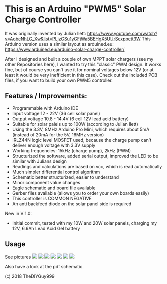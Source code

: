 # This is an Arduino "PWM5" Solar Charge Controller

It was originally invented by Julian Ilett: https://www.youtube.com/watch?v=AobcNhLG_Xw&list=PLjzGSu1yGFjWa5BEHgX5UUrSexppett3W
This Arduino version uses a similar layout as arduined.eu: https://www.arduined.eu/arduino-solar-charge-controller/

After I designed and built a couple of own MPPT solar chargers (see my other Repositories here), I wanted to try this "classic" PWM design.
It works fine, but of course you can't use it for nominal voltages below 12V (or at least it would be very inefficient in this case). Check out the included PCB files, if you want to build your own PWM5 controller.

## Features / Improvements:
- Programmable with Arduino IDE
- Input voltage 12 - 22V (36 cell solar panel)
- Output voltage 10.8 - 14.4V (6 cell 12V lead acid battery)
- Suitable for solar palels up to 100W (according to Julian Ilett)
- Using the 3.3V, 8MHz Arduino Pro Mini, which requires about 5mA (instead of 20mA for the 5V, 16MHz version)
- IRLZ44N logic level MOSFET used, because the charge pump can't deliver enough voltage with 3.3V supply
- Working frequencies: 15kHz (charge pump), 2kHz (PWM)
- Structurized the software, added serial output, improved the LED to be similar with Julians design
- Readings and calculations are based on vcc, which is read automatically
- Much simpler differential control algorithm
- Schematic better structurized, easier to understand
- Minor component value changes
- Eagle schematic and board file available
- Gerber files available (allows you to order your own boards easily)
- This controller is COMMON NEGATIVE
- An anti backfeed diode on the solar panel side is required

New in V 1.0:
- Initial commit, tested with my 10W and 20W solar panels, charging my 12V, 6.6Ah Lead Acid Gel battery

## Usage

See pictures
![](https://github.com/TheDIYGuy999/MPPT_Buck_Converter_Synchronous/blob/master/1.jpg)
![](https://github.com/TheDIYGuy999/MPPT_Buck_Converter_Synchronous/blob/master/2.jpg)
![](https://github.com/TheDIYGuy999/MPPT_Buck_Converter_Synchronous/blob/master/3.jpg)
![](https://github.com/TheDIYGuy999/MPPT_Buck_Converter_Synchronous/blob/master/Top.jpg)
![](https://github.com/TheDIYGuy999/MPPT_Buck_Converter_Synchronous/blob/master/Bottom.jpg)
![](https://github.com/TheDIYGuy999/MPPT_Buck_Converter_Synchronous/blob/master/Board.png)
![](https://github.com/TheDIYGuy999/MPPT_Buck_Converter_Synchronous/blob/master/Schematic.png)

Also have a look at the pdf schematic.

(c) 2018 TheDIYGuy999
